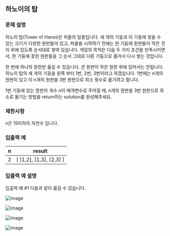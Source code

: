 ## 하노이의 탑

### 문제 설명
하노이 탑(Tower of Hanoi)은 퍼즐의 일종입니다. 세 개의 기둥과 이 기동에 꽂을 수 있는 크기가 다양한 원판들이 있고, 퍼즐을 시작하기 전에는 한 기둥에 원판들이 작은 것이 위에 있도록 순서대로 쌓여 있습니다. 게임의 목적은 다음 두 가지 조건을 만족시키면서, 한 기둥에 꽂힌 원판들을 그 순서 그대로 다른 기둥으로 옮겨서 다시 쌓는 것입니다.

한 번에 하나의 원판만 옮길 수 있습니다.
큰 원판이 작은 원판 위에 있어서는 안됩니다.
하노이 탑의 세 개의 기둥을 왼쪽 부터 1번, 2번, 3번이라고 하겠습니다. 1번에는 n개의 원판이 있고 이 n개의 원판을 3번 원판으로 최소 횟수로 옮기려고 합니다.

1번 기둥에 있는 원판의 개수 n이 매개변수로 주어질 때, n개의 원판을 3번 원판으로 최소로 옮기는 방법을 return하는 solution를 완성해주세요.

### 제한사항
n은 15이하의 자연수 입니다.

### 입출력 예
n|result
--|--
2|[ [1,2], [1,3], [2,3] ]

### 입출력 예 설명
입출력 예 #1
다음과 같이 옮길 수 있습니다.

![image](https://github.com/Padack2/CodingTest/assets/26791213/d3f1a9c7-fb34-49ff-a312-aaee56bb1e3d)

![image](https://github.com/Padack2/CodingTest/assets/26791213/aefe8e30-ccb1-4041-bb74-c893988f0381)

![image](https://github.com/Padack2/CodingTest/assets/26791213/7d82557c-0b27-4a7d-8cde-984a488478dd)

![image](https://github.com/Padack2/CodingTest/assets/26791213/f245b23e-4007-42c1-8a65-f5da8d22cde4)

